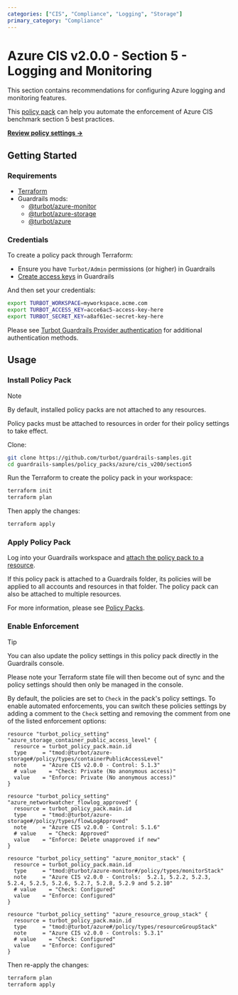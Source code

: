 ```yaml
---
categories: ["CIS", "Compliance", "Logging", "Storage"]
primary_category: "Compliance"
---
```


# Azure CIS v2.0.0 - Section 5 - Logging and Monitoring

This section contains recommendations for configuring Azure logging and monitoring features.

This [policy pack](https://turbot.com/guardrails/docs/concepts/resources/smart-folders) can help you automate the enforcement of Azure CIS benchmark section 5 best practices.

**[Review policy settings →](https://hub-guardrails-turbot-com-git-development-turbot.vercel.app/policy-packs/azure/cis_v200/section5/settings)**

## Getting Started

### Requirements

- [Terraform](https://developer.hashicorp.com/terraform/tutorials/aws-get-started/install-cli)
- Guardrails mods:
  - [@turbot/azure-monitor](https://hub-guardrails-turbot-com-git-development-turbot.vercel.app/azure/mods/azure-monitor)
  - [@turbot/azure-storage](https://hub-guardrails-turbot-com-git-development-turbot.vercel.app/azure/mods/azure-storage)
  - [@turbot/azure](https://hub-guardrails-turbot-com-git-development-turbot.vercel.app/azure/mods/azure)

### Credentials

To create a policy pack through Terraform:

- Ensure you have `Turbot/Admin` permissions (or higher) in Guardrails
- [Create access keys](https://turbot.com/guardrails/docs/guides/iam/access-keys#generate-a-new-guardrails-api-access-key) in Guardrails

And then set your credentials:

```sh
export TURBOT_WORKSPACE=myworkspace.acme.com
export TURBOT_ACCESS_KEY=acce6ac5-access-key-here
export TURBOT_SECRET_KEY=a8af61ec-secret-key-here
```

Please see [Turbot Guardrails Provider authentication](https://registry.terraform.io/providers/turbot/turbot/latest/docs#authentication) for additional authentication methods.

## Usage

### Install Policy Pack

> [!NOTE]
> By default, installed policy packs are not attached to any resources.
>
> Policy packs must be attached to resources in order for their policy settings to take effect.

Clone:

```sh
git clone https://github.com/turbot/guardrails-samples.git
cd guardrails-samples/policy_packs/azure/cis_v200/section5
```

Run the Terraform to create the policy pack in your workspace:

```sh
terraform init
terraform plan
```

Then apply the changes:

```sh
terraform apply
```

### Apply Policy Pack

Log into your Guardrails workspace and [attach the policy pack to a resource](https://turbot.com/guardrails/docs/guides/working-with-folders/smart#attach-a-smart-folder-to-a-resource).

If this policy pack is attached to a Guardrails folder, its policies will be applied to all accounts and resources in that folder. The policy pack can also be attached to multiple resources.

For more information, please see [Policy Packs](https://turbot.com/guardrails/docs/concepts/resources/smart-folders).

### Enable Enforcement

> [!TIP]
> You can also update the policy settings in this policy pack directly in the Guardrails console.
>
> Please note your Terraform state file will then become out of sync and the policy settings should then only be managed in the console.

By default, the policies are set to `Check` in the pack's policy settings. To enable automated enforcements, you can switch these policies settings by adding a comment to the `Check` setting and removing the comment from one of the listed enforcement options:

```hcl
resource "turbot_policy_setting" "azure_storage_container_public_access_level" {
  resource = turbot_policy_pack.main.id
  type     = "tmod:@turbot/azure-storage#/policy/types/containerPublicAccessLevel"
  note     = "Azure CIS v2.0.0 - Control: 5.1.3"
  # value    = "Check: Private (No anonymous access)"
  value    = "Enforce: Private (No anonymous access)"
}

resource "turbot_policy_setting" "azure_networkwatcher_flowlog_approved" {
  resource = turbot_policy_pack.main.id
  type     = "tmod:@turbot/azure-storage#/policy/types/flowLogApproved"
  note     = "Azure CIS v2.0.0 - Control: 5.1.6"
  # value    = "Check: Approved"
  value    = "Enforce: Delete unapproved if new"
}

resource "turbot_policy_setting" "azure_monitor_stack" {
  resource = turbot_policy_pack.main.id
  type     = "tmod:@turbot/azure-monitor#/policy/types/monitorStack"
  note     = "Azure CIS v2.0.0 - Controls:  5.2.1, 5.2.2, 5.2.3, 5.2.4, 5.2.5, 5.2.6, 5.2.7, 5.2.8, 5.2.9 and 5.2.10"
  # value    = "Check: Configured"
  value    = "Enforce: Configured"
}

resource "turbot_policy_setting" "azure_resource_group_stack" {
  resource = turbot_policy_pack.main.id
  type     = "tmod:@turbot/azure#/policy/types/resourceGroupStack"
  note     = "Azure CIS v2.0.0 - Controls: 5.3.1"
  # value    = "Check: Configured"
  value    = "Enforce: Configured"
}
```

Then re-apply the changes:

```sh
terraform plan
terraform apply
```
